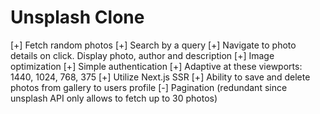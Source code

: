 # Unsplash Clone

[+] Fetch random photos
[+] Search by a query
[+] Navigate to photo details on click. Display photo, author and description 
[+] Image optimization
[+] Simple authentication
[+] Adaptive at these viewports: 1440, 1024, 768, 375
[+] Utilize Next.js SSR
[+] Ability to save and delete photos from gallery to users profile
[-] Pagination (redundant since unsplash API only allows to fetch up to 30 photos)
